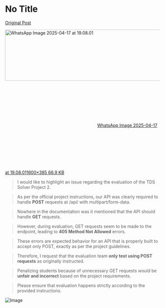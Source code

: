 # No Title

[Original Post](https://discourse.onlinedegree.iitm.ac.in/t/169029/682)

<p><div class="lightbox-wrapper"><a class="lightbox" href="https://europe1.discourse-cdn.com/flex013/uploads/iitm/original/3X/8/3/83dedb4b92660b023148b9c5a1996c8413278ad0.jpeg" data-download-href="/uploads/short-url/iOA12lpo7I0c3hozKLXagvQge76.jpeg?dl=1" title="WhatsApp Image 2025-04-17 at 19.08.01" rel="noopener nofollow ugc"><img src="https://europe1.discourse-cdn.com/flex013/uploads/iitm/optimized/3X/8/3/83dedb4b92660b023148b9c5a1996c8413278ad0_2_690x166.jpeg" alt="WhatsApp Image 2025-04-17 at 19.08.01" data-base62-sha1="iOA12lpo7I0c3hozKLXagvQge76" width="690" height="166" srcset="https://europe1.discourse-cdn.com/flex013/uploads/iitm/optimized/3X/8/3/83dedb4b92660b023148b9c5a1996c8413278ad0_2_690x166.jpeg, https://europe1.discourse-cdn.com/flex013/uploads/iitm/optimized/3X/8/3/83dedb4b92660b023148b9c5a1996c8413278ad0_2_1035x249.jpeg 1.5x, https://europe1.discourse-cdn.com/flex013/uploads/iitm/optimized/3X/8/3/83dedb4b92660b023148b9c5a1996c8413278ad0_2_1380x332.jpeg 2x" data-dominant-color="F6F6F6"><div class="meta"><svg class="fa d-icon d-icon-far-image svg-icon" aria-hidden="true"><use href="#far-image"></use></svg><span class="filename">WhatsApp Image 2025-04-17 at 19.08.01</span><span class="informations">1600×385 66.9 KB</span><svg class="fa d-icon d-icon-discourse-expand svg-icon" aria-hidden="true"><use href="#discourse-expand"></use></svg></div></a></div></p>
<blockquote>
<p>I would like to highlight an issue regarding the evaluation of the TDS Solver Project 2.</p>
</blockquote>
<blockquote>
<p>As per the official project instructions, our API was clearly required to handle <strong>POST</strong> requests at /api/ with multipart/form-data.</p>
</blockquote>
<blockquote>
<p>Nowhere in the documentation was it mentioned that the API should handle <strong>GET</strong> requests.</p>
</blockquote>
<blockquote>
<p>However, during evaluation, GET requests seem to be made to the endpoint, leading to <strong>405 Method Not Allowed</strong> errors.</p>
</blockquote>
<blockquote>
<p>These errors are expected behavior for an API that is properly built to accept only POST, exactly as per the project guidelines.</p>
</blockquote>
<blockquote>
<p>Therefore, I request that the evaluation team <strong>only test using POST requests</strong> as originally instructed.</p>
</blockquote>
<blockquote>
<p>Penalizing students because of unnecessary GET requests would be <strong>unfair and incorrect</strong> based on the project requirements.</p>
</blockquote>
<blockquote>
<p>Please ensure that evaluation happens strictly according to the provided instructions.</p>
</blockquote>

![Image](https://europe1.discourse-cdn.com/flex013/uploads/iitm/optimized/3X/8/3/83dedb4b92660b023148b9c5a1996c8413278ad0_2_690x166.jpeg)
